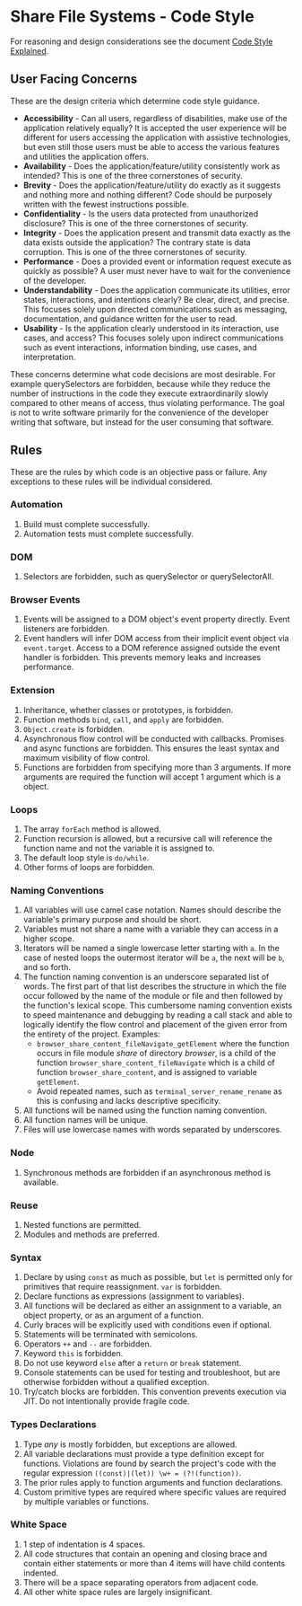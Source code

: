 <!-- documentation/code_style - Describes rules for code conformance. -->

# Share File Systems - Code Style
For reasoning and design considerations see the document [Code Style Explained](./code_style_explained.md).

## User Facing Concerns
These are the design criteria which determine code style guidance.

* **Accessibility** - Can all users, regardless of disabilities, make use of the application relatively equally?  It is accepted the user experience will be different for users accessing the application with assistive technologies, but even still those users must be able to access the various features and utilities the application offers.
* **Availability** - Does the application/feature/utility consistently work as intended?  This is one of the three cornerstones of security.
* **Brevity** - Does the application/feature/utility do exactly as it suggests and nothing more and nothing different?  Code should be purposely written with the fewest instructions possible.
* **Confidentiality** - Is the users data protected from unauthorized disclosure?  This is one of the three cornerstones of security.
* **Integrity** - Does the application present and transmit data exactly as the data exists outside the application?  The contrary state is data corruption.  This is one of the three cornerstones of security.
* **Performance** - Does a provided event or information request execute as quickly as possible?  A user must never have to wait for the convenience of the developer.
* **Understandability** - Does the application communicate its utilities, error states, interactions, and intentions clearly?  Be clear, direct, and precise.  This focuses solely upon directed communications such as messaging, documentation, and guidance written for the user to read.
* **Usability** - Is the application clearly understood in its interaction, use cases, and access?  This focuses solely upon indirect communications such as event interactions, information binding, use cases, and interpretation.

These concerns determine what code decisions are most desirable.  For example querySelectors are forbidden, because while they reduce the number of instructions in the code they execute extraordinarily slowly compared to other means of access, thus violating performance.  The goal is not to write software primarily for the convenience of the developer writing that software, but instead for the user consuming that software.

## Rules
These are the rules by which code is an objective pass or failure.  Any exceptions to these rules will be individual considered.

### Automation
1. Build must complete successfully.
2. Automation tests must complete successfully.

### DOM
1. Selectors are forbidden, such as querySelector or querySelectorAll.

### Browser Events
1. Events will be assigned to a DOM object's event property directly. Event listeners are forbidden.
2. Event handlers will infer DOM access from their implicit event object via `event.target`.  Access to a DOM reference assigned outside the event handler is forbidden.  This prevents memory leaks and increases performance.

### Extension
1. Inheritance, whether classes or prototypes, is forbidden.
2. Function methods `bind`, `call`, and `apply` are forbidden.
3. `Object.create` is forbidden.
4. Asynchronous flow control will be conducted with callbacks.  Promises and async functions are forbidden.  This ensures the least syntax and maximum visibility of flow control.
5. Functions are forbidden from specifying more than 3 arguments.  If more arguments are required the function will accept 1 argument which is a object.

### Loops
1. The array `forEach` method is allowed.
2. Function recursion is allowed, but a recursive call will reference the function name and not the variable it is assigned to.
3. The default loop style is `do/while`.
4. Other forms of loops are forbidden.

### Naming Conventions
1. All variables will use camel case notation.  Names should describe the variable's primary purpose and should be short.
2. Variables must not share a name with a variable they can access in a higher scope.
3. Iterators will be named a single lowercase letter starting with `a`.  In the case of nested loops the outermost iterator will be `a`, the next will be `b`, and so forth.
4. The function naming convention is an underscore separated list of words.  The first part of that list describes the structure in which the file occur followed by the name of the module or file and then followed by the function's lexical scope.  This cumbersome naming convention exists to speed maintenance and debugging by reading a call stack and able to logically identify the flow control and placement of the given error from the entirety of the project.  Examples:
   * `browser_share_content_fileNavigate_getElement` where the function occurs in file module *share* of directory *browser*, is a child of the function `browser_share_content_fileNavigate` which is a child of function `browser_share_content`, and is assigned to variable `getElement`.
   * Avoid repeated names, such as `terminal_server_rename_rename` as this is confusing and lacks descriptive specificity.
5. All functions will be named using the function naming convention.
6. All function names will be unique.
7. Files will use lowercase names with words separated by underscores.

### Node
1. Synchronous methods are forbidden if an asynchronous method is available.

### Reuse
1. Nested functions are permitted.
2. Modules and methods are preferred.

### Syntax
1. Declare by using `const` as much as possible, but `let` is permitted only for primitives that require reassignment.  `var` is forbidden.
2. Declare functions as expressions (assignment to variables).
3. All functions will be declared as either an assignment to a variable, an object property, or as an argument of a function.
4. Curly braces will be explicitly used with conditions even if optional.
5. Statements will be terminated with semicolons.
6. Operators `++` and `--` are forbidden.
7. Keyword `this` is forbidden.
8. Do not use keyword `else` after a `return` or `break` statement.
9. Console statements can be used for testing and troubleshoot, but are otherwise forbidden without a qualified exception.
10. Try/catch blocks are forbidden.  This convention prevents execution via JIT.  Do not intentionally provide fragile code.

### Types Declarations
1. Type *any* is mostly forbidden, but exceptions are allowed.
2. All variable declarations must provide a type definition except for functions. Violations are found by search the project's code with the regular expression `((const)|(let)) \w+ = (?!(function))`.
3. The prior rules apply to function arguments and function declarations.
4. Custom primitive types are required where specific values are required by multiple variables or functions.

### White Space
1. 1 step of indentation is 4 spaces.
2. All code structures that contain an opening and closing brace and contain either statements or more than 4 items will have child contents indented.
3. There will be a space separating operators from adjacent code.
4. All other white space rules are largely insignificant.